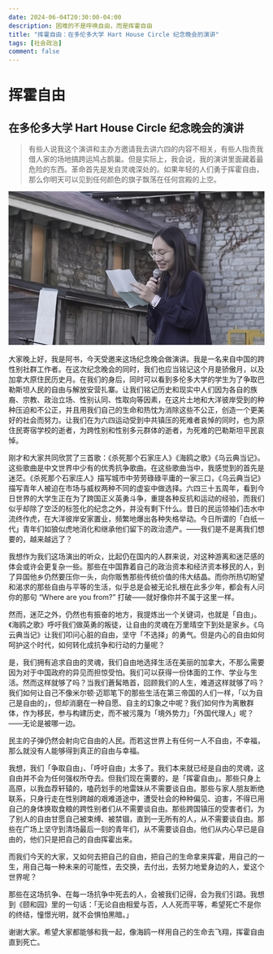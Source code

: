 ```yaml
---
date: 2024-06-04T20:30:00-04:00
description: 困难的不是呼唤自由，而是挥霍自由
title: "挥霍自由：在多伦多大学 Hart House Circle 纪念晚会的演讲"
tags: [社会政治]
comment: false
---
```


# 挥霍自由

## 在多伦多大学 Hart House Circle 纪念晚会的演讲

> 有些人说我这个演讲和主办方邀请我去讲六四的内容不相关，有些人指责我借人家的场地搞跨运鸠占鹊巢。但是实际上，我会说，我的演讲里面藏着最危险的东西。革命首先是发自灵魂深处的。如果年轻的人们勇于挥霍自由，那么你明天可以见到任何颜色的旗子飘荡在任何宫殿的上空。

<img src="snapshot-shu-upscale.jpeg" />

大家晚上好，我是阿书，今天受邀来这场纪念晚会做演讲。我是一名来自中国的跨性别社群工作者。在这次纪念晚会的同时，我们也应当铭记这个月是骄傲月，以及加拿大原住民历史月。在我们的身后，同时可以看到多伦多大学的学生为了争取巴勒斯坦人民的自由与解放安营扎寨。让我们铭记历史和现实中人们因为各自的族裔、宗教、政治立场、性别认同、性取向等因素，在这片土地和大洋彼岸受到的种种压迫和不公正，并且用我们自己的生命和热忱为消除这些不公正，创造一个更美好的社会而努力。让我们在为六四运动受到中共镇压的死难者哀悼的同时，也为原住民寄宿学校的逝者，为跨性别和性别多元群体的逝者，为死难的巴勒斯坦平民哀悼。

刚才和大家共同欣赏了三首歌：《杀死那个石家庄人》《海鸥之歌》《乌云典当记》。这些歌曲是中文世界中少有的优秀抗争歌曲。在这些歌曲当中，我感觉到的首先是迷茫。《杀死那个石家庄人》描写城市中劳劳碌碌平庸的一家三口，《乌云典当记》描写青年人被迫在市场与威权两种不同的虚妄中做选择。六四三十五周年，看到今日世界的大学生正在为了跨国正义英勇斗争，重提各种反抗和运动的经验，而我们似乎却除了空泛的标签化的纪念之外，并没有剩下什么。昔日的民运领袖们击水中流终作虎，在大洋彼岸安家置业，频繁地爆出各种失格举动。今日所谓的「白纸一代」青年们如狼似虎地消化和继承他们留下的政治遗产。——我们是不是离我们想要的，越来越远了？

我想作为我们这场演出的听众，比起仍在国内的人群来说，对这种游离和迷茫感的体会或许会更复杂一些。那些在中国靠着自己的政治资本和经济资本移民的人，到了异国他乡仍然要压你一头，向你贩售那些传统价值的伟大结晶。而你所热切盼望和渴求的那些自由与平等的生活，似乎总是会被无论扎根在此多少年，都会有人问你的那句 “Where are you from?” 打破——就好像你并不属于这里一样。

然而，迷茫之外，仍然也有振奋的地方，我提炼出一个关键词，也就是「自由」。《海鸥之歌》呼吁我们做英勇的叛徒，让自由的灵魂在万里晴空下到处是家乡。《乌云典当记》让我们叩问心脏的自由，坚守「不选择」的勇气。但是内心的自由如何呵护这个时代，如何转化成抗争和行动的力量呢？

是，我们拥有追求自由的灵魂，我们自由地选择生活在美丽的加拿大，不那么需要因为对于中国政府的异见而担惊受怕。我们可以获得一份体面的工作、学业与生活。然而这样就够了吗？当我们蒼髯皓首，回顾我们的人生，难道这样就够了吗？我们如何让自己不像米尔顿·迈耶笔下的那些生活在第三帝国的人们一样，「以为自己是自由的」，但却消磨在一种自愿、自主的幻象之中呢？我们如何作为离散群体，作为移民，参与构建历史，而不被污蔑为「境外势力」「外国代理人」呢？——无论是被哪一边。

民主的子弹仍然会射向它自由的人民。而若这世界上有任何一人不自由，不幸福，那么就没有人能够得到真正的自由与幸福。

我想，我们「争取自由」、「呼吁自由」太多了。我们本来就已经是自由的灵魂，这自由并不会为任何强权所夺去。但我们现在需要的，是「挥霍自由」。那些只身上高原，以我血荐轩辕的，嗑药划手的地雷妹从不需要谈自由。那些与家人朋友断绝联系，只身行走在性别跨越的艰难道途中，遭受社会的种种偏见、迫害，不得已用自己的身体换取食粮的跨性别者们从不需要谈自由。那些跨国镇压的受害者们，为了别人的自由甘愿自己被束缚、被禁锢，直到一无所有的人，从不需要谈自由。那些在广场上坚守到清场最后一刻的青年们，从不需要谈自由。他们从内心早已是自由的，他们只是把自己的自由挥霍出来。

而我们今天的大家，又如何去把自己的自由，把自己的生命拿来挥霍，用自己的一生，用自己每一种未来的可能性，去交换，去付出，去努力地爱身边的人，爱这个世界呢？

那些在这场抗争、在每一场抗争中死去的人，会被我们记得，会为我们引路。我想到《颐和园》里的一句话：「无论自由相爱与否，人人死而平等，希望死亡不是你的终结，憧憬光明，就不会惧怕黑暗。」

谢谢大家。希望大家都能够和我一起，像海鸥一样用自己的生命去飞翔，挥霍自由直到死亡。
